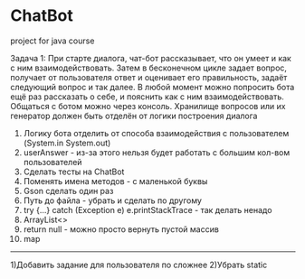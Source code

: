 # ChatBot
project for java course

Задача 1:
При старте диалога, чат-бот рассказывает, что он умеет и как с ним взаимодействовать. Затем в бесконечном цикле задает вопрос, получает от пользователя ответ и оценивает его правильность, задаёт следующий вопрос и так далее. В любой момент можно попросить бота ещё раз рассказать о себе, и пояснить как с ним взаимодействовать.
Общаться с ботом можно через консоль. Хранилище вопросов или их генератор должен быть отделён от логики построения диалога

1) Логику бота отделить от способа взаимодействия с пользователем (System.in System.out)
2) userAnswer - из-за этого нельзя будет работать с большим кол-вом пользователей
3) Сделать тесты на ChatBot
4) Поменять имена методов - с маленькой буквы
5) Gson сделать один раз
6) Путь до файла - убрать и сделать по другому
7) try {...} catch (Exception e) e.printStackTrace - так делать ненадо
8) ArrayList<> 
9) return null - можно просто вернуть пустой массив
10) map


-------------

1)Добавить задание для пользователя по сложнее
2)Убрать static
